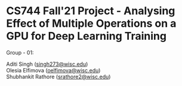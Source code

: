 # CS744 Fall'21 Project - Analysing Effect of Multiple Operations on a GPU for Deep Learning Training

Group - 01:

Aditi Singh (singh273@wisc.edu) <br/>
Olesia Elfimova (oelfimova@wisc.edu) <br/>
Shubhankit Rathore (srathore2@wisc.edu)

